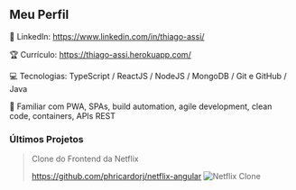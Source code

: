 
## Meu Perfil
📂 LinkedIn: https://www.linkedin.com/in/thiago-assi/

🏆 Currículo: https://thiago-assi.herokuapp.com/

💻 Tecnologias: TypeScript / ReactJS / NodeJS / MongoDB / Git e GitHub / Java

🎈 Familiar com PWA, SPAs, build automation, agile development, clean code, containers, APIs REST



### Últimos Projetos
> Clone do Frontend da Netflix
> 
> https://github.com/phricardorj/netflix-angular
> ![Netflix Clone](https://user-images.githubusercontent.com/37054274/143662197-74a84848-bc9e-4c9c-b153-182adb0d8d1c.png)


<!--
**AloneInAbyss/aloneinabyss** is a ✨ _special_ ✨ repository because its `README.md` (this file) appears on your GitHub profile.

Here are some ideas to get you started:

- 🔭 I’m currently working on ...
- 🌱 I’m currently learning ...
- 👯 I’m looking to collaborate on ...
- 🤔 I’m looking for help with ...
- 💬 Ask me about ...
- 📫 How to reach me: ...
- 😄 Pronouns: ...
- ⚡ Fun fact: ...
-->
